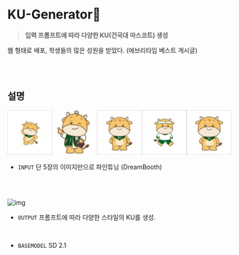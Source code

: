 # KU-Generator🐂
 >  **입력 프롬프트에 따라 다양한 KU(건국대 마스코트) 생성**


웹 형태로 배포, 학생들의 많은 성원을 받았다.
(에브리타임 베스트 게시글)

<br />
<br />

## 설명
![img](./docs/images/input/inputs.png)

- ```INPUT``` 단 5장의 이미지만으로 파인튜닝 (DreamBooth)

<br />
<br />


![img](./docs/images/output/outputs.png)

- ```OUTPUT``` 프롬프트에 따라 다양한 스타일의 KU를 생성.

<br />

- ```BASEMODEL``` SD 2.1